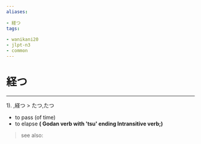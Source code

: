 ```yaml
---
aliases:
    
- 経つ
tags:
    
- wanikani20
- jlpt-n3
- common
---
```


# 経つ
---
1).
,経つ > たつ,たつ

- to pass (of time)
- to elapse
**( Godan verb with 'tsu' ending Intransitive verb;)**
> see also: 
            